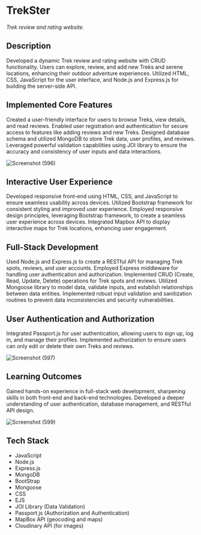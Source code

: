 # TrekSter
*Trek review and rating website.*

## Description

Developed a dynamic Trek review and rating website with CRUD functionality. Users can explore, review, and add new Treks and serene locations, enhancing their outdoor adventure experiences.
Utilized HTML, CSS, JavaScript for the user interface, and Node.js and Express.js for building the server-side API.

## Implemented Core Features

Created a user-friendly interface for users to browse Treks, view details, and read reviews.
Enabled user registration and authentication for secure access to features like adding reviews and new Treks.
Designed database schema and utilized MongoDB to store Trek data, user profiles, and reviews.
Leveraged powerful validation capabilities using JOI library to ensure the accuracy and consistency of user inputs and data interactions.

![Screenshot (596)](https://github.com/swaroop-30/TrekSter/assets/85497978/320dd152-e3bb-4ac9-a011-fece29e828b3)

## Interactive User Experience

Developed responsive front-end using HTML, CSS, and JavaScript to ensure seamless usability across devices.
Utilized Bootstrap framework for consistent styling and improved user experience.
Employed responsive design principles, leveraging Bootstrap framework, to create a seamless user experience across devices. Integrated Mapbox API to display interactive maps for Trek locations, enhancing user engagement.

## Full-Stack Development

Used Node.js and Express.js to create a RESTful API for managing Trek spots, reviews, and user accounts.
Employed Express middleware for handling user authentication and authorization.
Implemented CRUD (Create, Read, Update, Delete) operations for Trek spots and reviews.
Utilized Mongoose library to model data, validate inputs, and establish relationships between data entities.
Implemented robust input validation and sanitization routines to prevent data inconsistencies and security vulnerabilities.

## User Authentication and Authorization

Integrated Passport.js for user authentication, allowing users to sign up, log in, and manage their profiles.
Implemented authorization to ensure users can only edit or delete their own Treks and reviews.

![Screenshot (597)](https://github.com/swaroop-30/TrekSter/assets/85497978/8347087b-bfdf-45d0-8c27-43ed929d22f6)

## Learning Outcomes

Gained hands-on experience in full-stack web development, sharpening skills in both front-end and back-end technologies.
Developed a deeper understanding of user authentication, database management, and RESTful API design.

![Screenshot (599)](https://github.com/swaroop-30/TrekSter/assets/85497978/6981f28b-1fd9-4ad1-946a-c065bdaecea2)

## Tech Stack

* JavaScript
* Node.js
* Express.js
* MongoDB
* BootStrap
* Mongoose
* CSS
* EJS
* JOI Library (Data Validation)
* Passport.js (Authorization and Authentication)
* MapBox API (geocoding and maps)
* Cloudinary API (for images)












